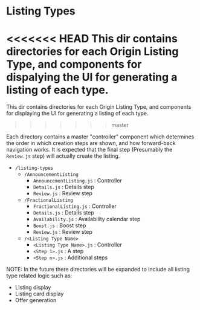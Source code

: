 # Listing Types

<<<<<<< HEAD
This dir contains directories for each Origin Listing Type, and components for dispalying the UI for generating a listing of each type.
=======
This dir contains directories for each Origin Listing Type, and components for displaying the UI for generating a listing of each type.
>>>>>>> master

Each directory contains a master "controller" component which determines the order in which creation steps are shown, and how forward-back navigation works. It is expected that the final step (Presumably the `Review.js` step) will actually create the listing.

- `/listing-types`
	- `/AnnouncementListing`
		- `AnnouncementListing.js` : Controller
		- `Details.js` : Details step
		- `Review.js` : Review step
	- `/FractionalListing`
		- `FractionalListing.js` : Controller
		- `Details.js` : Details step
		- `Availability.js` : Availability calendar step
		- `Boost.js` : Boost step
		- `Review.js` : Review step
	- `/<Listing Type Name>`
		- `<Listing Type Name>.js` : Controller
		- `<Step 1>.js` : A step
		- `<Step n>.js` : Additional steps

NOTE: In the future there directories will be expanded to include all listing type related logic such as:

- Listing display
- Listing card display
- Offer generation
